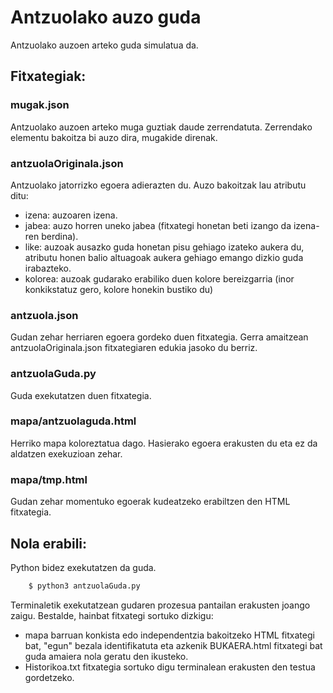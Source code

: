 # Antzuolako auzo guda
Antzuolako auzoen arteko guda simulatua da.

## Fitxategiak:
### mugak.json
Antzuolako auzoen arteko muga guztiak daude zerrendatuta. Zerrendako elementu bakoitza bi auzo dira, mugakide direnak.
### antzuolaOriginala.json
Antzuolako jatorrizko egoera adierazten du. Auzo bakoitzak lau atributu ditu:
- izena: auzoaren izena.
- jabea: auzo horren uneko jabea (fitxategi honetan beti izango da izena-ren berdina).
- like: auzoak ausazko guda honetan pisu gehiago izateko aukera du, atributu honen balio altuagoak aukera gehiago emango dizkio guda irabazteko.
- kolorea: auzoak gudarako erabiliko duen kolore bereizgarria (inor konkikstatuz gero, kolore honekin bustiko du)
### antzuola.json
Gudan zehar herriaren egoera gordeko duen fitxategia. Gerra amaitzean antzuolaOriginala.json fitxategiaren edukia jasoko du berriz.
### antzuolaGuda.py
Guda exekutatzen duen fitxategia.
### mapa/antzuolaguda.html
Herriko mapa koloreztatua dago. Hasierako egoera erakusten du eta ez da aldatzen exekuzioan zehar.
### mapa/tmp.html
Gudan zehar momentuko egoerak kudeatzeko erabiltzen den HTML fitxategia.

## Nola erabili:
Python bidez exekutatzen da guda.
```bash
    $ python3 antzuolaGuda.py
```
Terminaletik exekutatzean gudaren prozesua pantailan erakusten joango zaigu.
Bestalde, hainbat fitxategi sortuko dizkigu:
- mapa barruan konkista edo independentzia bakoitzeko HTML fitxategi bat, "egun" bezala identifikatuta eta azkenik BUKAERA.html fitxategi bat guda amaiera nola geratu den ikusteko.
- Historikoa.txt fitxategia sortuko digu terminalean erakusten den testua gordetzeko.
